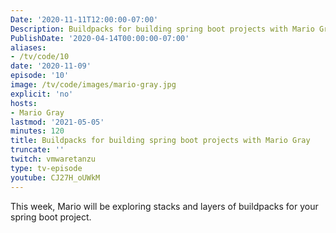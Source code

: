 ```yaml
---
Date: '2020-11-11T12:00:00-07:00'
Description: Buildpacks for building spring boot projects with Mario Gray
PublishDate: '2020-04-14T00:00:00-07:00'
aliases:
- /tv/code/10
date: '2020-11-09'
episode: '10'
image: /tv/code/images/mario-gray.jpg
explicit: 'no'
hosts:
- Mario Gray
lastmod: '2021-05-05'
minutes: 120
title: Buildpacks for building spring boot projects with Mario Gray
truncate: ''
twitch: vmwaretanzu
type: tv-episode
youtube: CJ27H_oUWkM
---
```


This week, Mario will be exploring stacks and layers of buildpacks for your spring boot project.